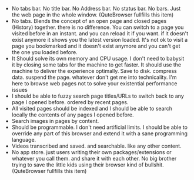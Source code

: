 * No tabs bar. No title bar. No Address bar. No status bar. No bars. Just the web page in the whole window. (QuteBrowser fullfills this item)
* No tabs. Blends the concept of an open page and closed pages (History) together. there is no difference. You can switch to a page you visited before in an instant. and you can reload it if you want. if it doesn't exist anymore it shows you the latest version loaded. It's not ok to visit a page you bookmarked and it doesn't exist anymore and you can't get the one you loaded before.
* It Should solve its own memory and CPU usage. I don't need to babysit it by closing some tabs for the machine to get faster. It should use the machine to deliver the experience optimally. Save to disk. compress data. suspend the page. whatever don't get me into technicality. I'm here to browse web pages not to solve your existential performance issues
* I should be able to fuzzy search page titles/URLs to switch back to any page I opened before. ordered by recent pages.
* All visited pages should be indexed and I should be able to search locally the contents of any pages I opened before.
* Search images in pages by content.
* Should be programmable. I don't need artificial limits. I should be able to override any part of this browser and extend it with a sane programming language.
* Videos transcribed and saved. and searchable. like any other content.
* No app store. just users writing their own packages/extensions or whatever you call them. and share it with each other. No big brother trying to save the little kids using their browser kind of bullshit. (QuteBrowser fullfills this item)
